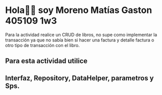 # Hola👋🏽 soy Moreno Matías Gaston 405109 1w3
Para la actividad realice un CRUD de libros, no supe como implementar la transacción ya que no sabía bien si hacer una factura y detalle factura o otro tipo de transacción con el libro.
## Para esta actividad utilice
## Interfaz, Repository, DataHelper, parametros y Sps.
